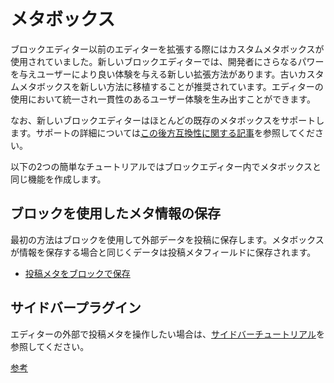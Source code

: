 <!--
# Meta Boxes
 -->
# メタボックス

<!--
Prior to the block editor, custom meta boxes were used to extend the editor. With the new editor there are new ways to extend, giving more power to the developer and a better experience for the authors. Porting older custom meta boxes to one of these new methods is encouraged as to create a more unified and consistent experience for those using the editor.

The new block editor does support most existing meta boxes, see [this backward compatibility article](/docs/reference-guides/backward-compatibility/meta-box.md) for more support details .

Here are two mini-tutorials for creating similar functionality to meta boxes in the block editor.
 -->
ブロックエディター以前のエディターを拡張する際にはカスタムメタボックスが使用されていました。新しいブロックエディターでは、開発者にさらなるパワーを与えユーザーにより良い体験を与える新しい拡張方法があります。古いカスタムメタボックスを新しい方法に移植することが推奨されています。エディターの使用において統一され一貫性のあるユーザー体験を生み出すことができます。

なお、新しいブロックエディターはほとんどの既存のメタボックスをサポートします。サポートの詳細については[この後方互換性に関する記事](https://ja.wordpress.org/team/handbook/block-editor/how-to-guides/backward-compatibility/meta-box/)を参照してください。

以下の2つの簡単なチュートリアルではブロックエディター内でメタボックスと同じ機能を作成します。

<!--
## Use Blocks to Store Meta

The first method is to use Blocks to store extra data with a post. The data is stored in a post meta field, similar to how meta boxes store information.

-   [Store Post Meta with a Block](/docs/how-to-guides/metabox/meta-block-1-intro.md)
 -->
## ブロックを使用したメタ情報の保存

最初の方法はブロックを使用して外部データを投稿に保存します。メタボックスが情報を保存する場合と同じくデータは投稿メタフィールドに保存されます。

- [投稿メタをブロックで保存](https://ja.wordpress.org/team/handbook/block-editor/how-to-guides/metabox/meta-block-1-intro/)

<!--
## Sidebar Plugin

If you are interested in working with the post meta outside the editor, check out the [Sidebar Tutorial](/docs/how-to-guides/sidebar-tutorial/plugin-sidebar-0.md).
 -->
## サイドバープラグイン

エディターの外部で投稿メタを操作したい場合は、[サイドバーチュートリアル](https://ja.wordpress.org/team/handbook/block-editor/how-to-guides/plugin-sidebar-0/)を参照してください。

[参考](https://github.com/WordPress/gutenberg/blob/HEAD/docs/how-to-guides/metabox/README.md)

